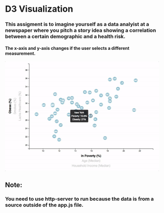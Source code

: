 # D3 Visualization

### This assigment is to imagine yourself as a data analyist at a newspaper where you pitch a story idea showing a correlation between a certain demographic and a health risk. 

#### The x-axis and y-axis changes if the user selects a different measurement.

![gif](d3.gif)

## Note:
### You need to use http-server to run because the data is from a source outside of the app.js file.